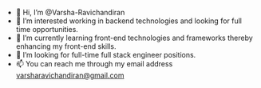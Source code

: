 - 👋 Hi, I’m @Varsha-Ravichandiran
- 👀 I’m interested working in backend technologies and looking for full time opportunities.
- 🌱 I’m currently learning front-end technologies and frameworks thereby enhancing my front-end skills.
- 💞️ I’m looking for full-time full stack engineer positions.
- 📫 You can reach me through my email address varsharavichandiran@gmail.com

<!---
Varsha-Ravichandiran/Varsha-Ravichandiran is a ✨ special ✨ repository because its `README.md` (this file) appears on your GitHub profile.
You can click the Preview link to take a look at your changes.
--->
